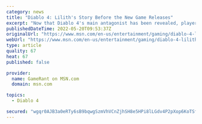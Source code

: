 ```yaml
---
category: news
title: "Diablo 4: Lilith's Story Before the New Game Releases"
excerpt: "Now that Diablo 4's main antagonist has been revealed, players should read up on Lilith's story before the game to get a sense of her character."
publishedDateTime: 2022-05-20T09:53:37Z
originalUrl: "https://www.msn.com/en-us/entertainment/gaming/diablo-4-liliths-story-before-the-new-game-releases/ar-AAXvVDl"
webUrl: "https://www.msn.com/en-us/entertainment/gaming/diablo-4-liliths-story-before-the-new-game-releases/ar-AAXvVDl"
type: article
quality: 67
heat: 67
published: false

provider:
  name: GameRant on MSN.com
  domain: msn.com

topics:
  - Diablo 4

secured: "wgqr0AJB3a0eRTy6sB9bqwgSzmVhVCnZjhSH8e5HPi8lLGdv4P2pXop6KoTSfaCgGOaSLYnyac8pUBKYLIE/a8cNL7RlMzmToaPDsaFhVjlKc+1jlL+3tCtdSEc1Gc9QM1YKRr3zRMQLBX6375QfgADdLmDzIn25OoCzJtmBpwhNwZ8Q/A98iWm99rrbJ5T5cNTb6aXKj1HjXjhpY2J8MRwxhGiP1ihwMqI2pWrNUgQFKewlxAWMmQjorpuE75wnqdfTS5jTpnVdmH0+jfJC0L2y1kkEuyjp6QLnAlJ3ImBxk6t4gWw6YCJDQ987MPd0QMX7JOC4aZGEyohh440sChicPURcQW6sZiMSFaxHFzk=;FDWs9haKqrm8Bb0glaFUYg=="
---
```


